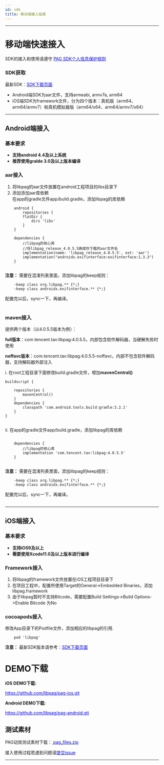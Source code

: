 ```yaml
---
id: sdk
title: 移动端接入指南
---
```

---
# 移动端快速接入

SDK的接入和使用请遵守 [<font color=blue>PAG SDK个人信息保护规则</font>](https://privacy.qq.com/document/preview/01e79d0cc7a2427ba774b88c6beff0fd)

### SDK获取
最新SDK：[<font color=blue>SDK下载页面</font>](https://github.com/tencent/libpag/releases)<br/>

 - Android端SDK为aar文件，支持armeabi, armv7a, arm64
 - iOS端SDK为framework文件，分为四个版本：真机版（arm64、arm64/armv7）和真机模拟器版（arm64/x64、arm64/armv7/x64）


---
## Android端接入

### 基本要求
+ **支持android 4.4及以上系统**
+ **推荐使用gralde 3.0及以上版本编译**

### aar接入
   1. 将libpag的aar文件放置在android工程项目的libs目录下
   2. 添加添加aar库依赖<br/>
   在app的gradle文件app/build.gradle，添加libpag的库依赖
   
```
	android {
	    repositories {
        flatDir {
            dirs 'libs'
        }
    }
	
	dependencies {
	    //libpag的核心库
	    //将libpag_release_4.0.5.5换成你下载的aar文件名
    	implementation(name: 'libpag_release_4.0.5.5', ext: 'aar')
        implementation("androidx.exifinterface:exifinterface:1.3.3")
	}
	
``` 

**注意：** 需要在混淆列表里面，添加libpag的keep规则：
   
```
	-keep class org.libpag.** {*;}
	-keep class androidx.exifinterface.** {*;}
```
配置完以后，sync一下，再编译。<br/><br/>

### maven接入
   提供两个版本（以4.0.5.5版本为例）：
   
   **full版本**：com.tencent.tav:libpag:4.0.5.5，内部包含软件解码器，当硬解失败时使用
   
   **noffavc版本**：com.tencent.tav:libpag:4.0.5.5-noffavc，内部不包含软件解码器，支持解码器外部注入

   i. 在root工程目录下面修改build.gradle文件，增加**mavenCentral()**
   
```
buildscript {

    repositories {
		mavenCentral()
    }
    dependencies {
        classpath 'com.android.tools.build:gradle:3.2.1'
    }
}
	
``` 

   ii. 在app的gradle文件app/build.gradle，添加libpag的库依赖
   
```
	
	dependencies {
	    //libpag的核心库
		implementation 'com.tencent.tav:libpag:4.0.5.5'
	}
	
``` 

**注意：** 需要在混淆列表里面，添加libpag的keep规则：
   
```
	-keep class org.libpag.** {*;}
	-keep class androidx.exifinterface.** {*;}
```
配置完以后，sync一下，再编译。<br/><br/>

---
## iOS端接入

### 基本要求<br/>

- **支持iOS9及以上** 
- **需要使用Xcode11.0及以上版本进行编译**

### Framework接入<br>
   1. 将libpag的framework文件放置在iOS工程项目目录下
   2. 在项目工程中，配置所使用Target的General->Embedded Binaries，添加libpag.framework
   3. 由于libpag暂时不支持Bitcode，需要配置Build Settings->Build Options->Enable Bitcode 为No

### cocoapods接入<br>
修改App目录下的Podfile文件，添加相应的libpag的引用.

```
	pod 'libpag'
```
**注意：** 最新SDK版本请参考：[<font color=blue>SDK下载页面</font>](https://github.com/tencent/libpag/releases)<br/>


# DEMO下载
**iOS DEMO下载:**

[<font color=blue>https://github.com/libpag/pag-ios.git</font>](https://github.com/libpag/pag-ios.git)

**Android DEMO下载:**

[<font color=blue>https://github.com/libpag/pag-android.git</font>](https://github.com/libpag/pag-android.git)

## 测试素材
PAG动效测试素材下载：[<font color=blue> pag_files.zip </font>](https://pag.qq.com/website/static/file/pag_files.zip) 

接入使用过程若遇到问题请[<font color=blue>提交issue</font>](https://github.com/Tencent/libpag/issues/new/choose)<br/>

---